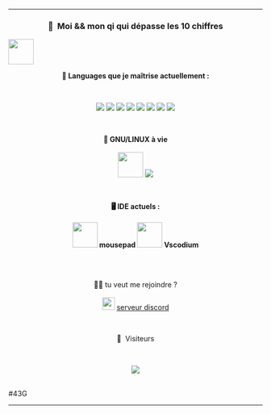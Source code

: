 -----

### <p align="center">🧠 &nbsp;Moi && mon qi qui dépasse les 10 chiffres</p>
<img src="https://external-content.duckduckgo.com/iu/?u=https%3A%2F%2Fimages-wixmp-ed30a86b8c4ca887773594c2.wixmp.com%2Fintermediary%2Ff%2Fd8328f77-2bec-4a20-9483-ea76dd62985e%2Fdan31sc-80f18518-0ef0-4bdc-9c0a-11c9e62b769f.png&f=1&nofb=1" height="50"/>

<br>
<strong><p align="center">🧠 Languages que je maîtrise actuellement :</p></strong><br>
<p align="center">
<img src="https://img.shields.io/badge/Perl-39457E?style=for-the-badge&logo=perl&logoColor=pink"/>
<img src="https://img.shields.io/badge/JavaScript-323330?style=for-the-badge&logo=javascript&logoColor=F7DF1E"/>
<img src="https://img.shields.io/badge/Kotlin-0095D5?&style=for-the-badge&logo=kotlin&logoColor=white"/>
<img src="https://img.shields.io/badge/CSS-239120?&style=for-the-badge&logo=css3&logoColor=white"/>
<img src="https://img.shields.io/badge/C%2B%2B-00599C?style=for-the-badge&logo=c%2B%2B&logoColor=white"/>
<img src="https://img.shields.io/badge/Python-3776AB?style=for-the-badge&logo=python&logoColor=white"/>
<img src="https://img.shields.io/badge/PHP-777BB4?style=for-the-badge&logo=php&logoColor=white"/>
<img src="https://img.shields.io/badge/Java-ED8B00?style=for-the-badge&logo=java&logoColor=white"/>
</p><br>

<strong><p align="center">🐧 GNU/LINUX à vie</strong><br><br>
<img src="https://cdn.discordapp.com/emojis/854122201329565697.png?v=1" height="50"/>
<img src="https://img.shields.io/badge/Debian-A81D33?style=for-the-badge&logo=debian&logoColor=white"/>
</p><br>

<strong><p align="center">🖥️ IDE actuels :<br><br>
<img src="https://cdn.discordapp.com/emojis/857023173017862155.png?v=1" height="50"/> mousepad
<img src="https://cdn.discordapp.com/emojis/854309416344879124.png?v=1" height="50"/> Vscodium
  </strong>
</p>
<br>

<p align="center"><br>🕵️‍♂️ tu veut me rejoindre ? 
<br>  <br>
<img src="https://img.shields.io/badge/Discord-7289DA?style=for-the-badge&logo=discord&logoColor=white" height="25"/>
<a href="https://discord.gg/FyY9Hvm8T8">serveur discord</a></p><br>
<p align="center">👀 &nbsp;Visiteurs</p>

<br>

<p align="center">

  <img src="https://profile-counter.glitch.me/aniito/count.svg" />

</p>

<br>
#43G


-----

